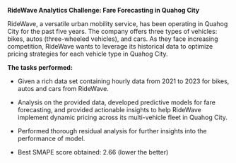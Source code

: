<b>RideWave Analytics Challenge: Fare Forecasting in Quahog City </b>

RideWave, a versatile urban mobility service, has been operating in Quahog City for the past five years. The company offers three types of vehicles: bikes, autos (three-wheeled vehicles), and cars. As they face increasing competition, RideWave wants to leverage its historical data to optimize pricing strategies for each vehicle type in Quahog City.

<b>The tasks performed: </b>

- Given a rich data set containing hourly data from 2021 to 2023 for bikes, autos and cars from RideWave.

- Analysis on the provided data, developed predictive models for fare forecasting, and provided actionable insights to help RideWave implement dynamic pricing across its multi-vehicle fleet in Quahog City.

- Performed thorough residual analysis for further insights into the performance of model.

- Best SMAPE score obtained: 2.66 
  (lower the better)
